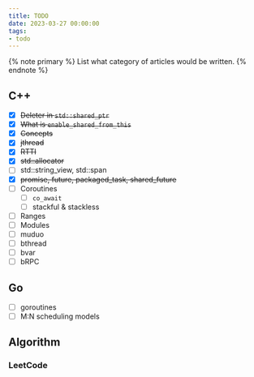 ```yaml
---
title: TODO
date: 2023-03-27 00:00:00
tags:
- todo
---
```


{% note primary %}
List what category of articles would be written.
{% endnote %}

## C++

- [x] ~~Deleter in `std::shared_ptr`~~
- [x] ~~What is `enable_shared_from_this`~~
- [x] ~~Concepts~~
- [x] ~~jthread~~
- [x] ~~RTTI~~
- [x] ~~std::allocator~~
- [ ] std::string_view, std::span
- [x] ~~promise, future, packaged_task, shared_future~~
- [ ] Coroutines
  - [ ] `co_await`
  - [ ] stackful & stackless
- [ ] Ranges
- [ ] Modules
- [ ] muduo
- [ ] bthread
- [ ] bvar
- [ ] bRPC

## Go

- [ ] goroutines
- [ ] M:N scheduling models

## Algorithm

### LeetCode
